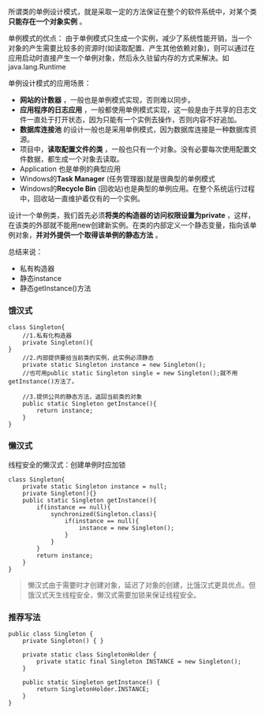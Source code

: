 所谓类的单例设计模式，就是采取一定的方法保证在整个的软件系统中，对某个类**只能存在一个对象实例** 。

单例模式的优点： 由于单例模式只生成一个实例，减少了系统性能开销，当一个对象的产生需要比较多的资源时(如读取配置、产生其他依赖对象)，则可以通过在应用启动时直接产生一个单例对象，然后永久驻留内存的方式来解决。如java.lang.Runtime

单例设计模式的应用场景：

* **网站的计数器** ，一般也是单例模式实现，否则难以同步。
* **应用程序的日志应用** ，一般都使用单例模式实现，这一般是由于共享的日志文件一直处于打开状态，因为只能有一个实例去操作，否则内容不好追加。
* **数据库连接池** 的设计一般也是采用单例模式，因为数据库连接是一种数据库资源。
* 项目中，**读取配置文件的类** ，一般也只有一个对象。没有必要每次使用配置文件数据，都生成一个对象去读取。
* Application 也是单例的典型应用
* Windows的**Task Manager** (任务管理器)就是很典型的单例模式
* Windows的**Recycle Bin** (回收站)也是典型的单例应用。在整个系统运行过程 中，回收站一直维护着仅有的一个实例。

设计一个单例类，我们首先必须**将类的构造器的访问权限设置为private** ，这样，在该类的外部就不能用new创建新实例。在类的内部定义一个静态变量，指向该单例对象，**并对外提供一个取得该单例的静态方法** 。

总结来说：

* 私有构造器
* 静态instance
* 静态getInstance()方法

### 饿汉式

```
class Singleton{
    //1.私有化构造器
    private Singleton(){
}
    //2.内部提供要给当前类的实例，此实例必须静态
    private static Singleton instance = new Singleton();
    //也可用public static Singleton single = new Singleton();就不用getInstance()方法了。
  
    //3.提供公共的静态方法，返回当前类的对象
    public static Singleton getInstance(){
        return instance;
    }
}
```

### 懒汉式

线程安全的懒汉式：创建单例时应加锁

```
class Singleton{
    private static Singleton instance = null;
    private Singleton(){}
    public static Singleton getInstance(){
        if(instance == null){
            synchronized(Singleton.class){
                if(instance == null){
                    instance = new Singleton();
                }
            }
        }
        return instance;
    }
}
```

> 懒汉式由于需要时才创建对象，延迟了对象的创建，比饿汉式更具优点。但饿汉式天生线程安全，懒汉式需要加锁来保证线程安全。
>

### 推荐写法

```
public class Singleton {
    private Singleton() { }

    private static class SingletonHolder {
        private static final Singleton INSTANCE = new Singleton();
    }

    public static Singleton getInstance() {
        return SingletonHolder.INSTANCE;
    }
}
```